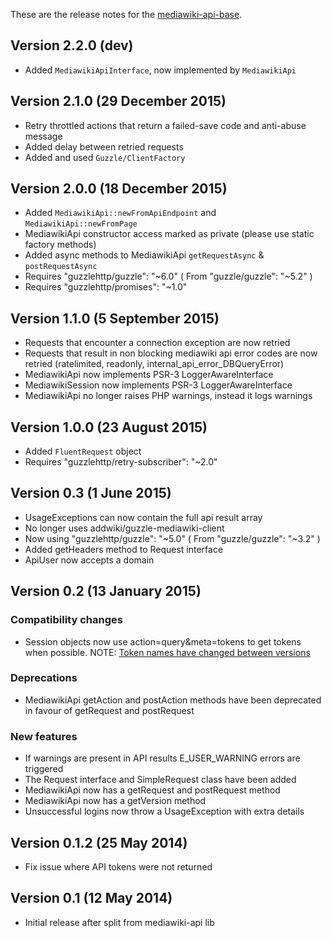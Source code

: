 These are the release notes for the [mediawiki-api-base](README.md).

## Version 2.2.0 (dev)

* Added `MediawikiApiInterface`, now implemented by `MediawikiApi`

## Version 2.1.0 (29 December 2015)

* Retry throttled actions that return a failed-save code and anti-abuse message
* Added delay between retried requests
* Added and used `Guzzle/ClientFactory`

## Version 2.0.0 (18 December 2015)

* Added `MediawikiApi::newFromApiEndpoint` and `MediawikiApi::newFromPage`
* MediawikiApi constructor access marked as private (please use static factory methods)
* Added async methods to MediawikiApi `getRequestAsync` & `postRequestAsync`
* Requires "guzzlehttp/guzzle": "~6.0" ( From "guzzle/guzzle": "~5.2" )
* Requires "guzzlehttp/promises": "~1.0"

## Version 1.1.0 (5 September 2015)

* Requests that encounter a connection exception are now retried
* Requests that result in non blocking mediawiki api error codes are now retried (ratelimited, readonly, internal_api_error_DBQueryError)
* MediawikiApi now implements PSR-3 LoggerAwareInterface
* MediawikiSession now implements PSR-3 LoggerAwareInterface
* MediawikiApi no longer raises PHP warnings, instead it logs warnings

## Version 1.0.0 (23 August 2015)

* Added `FluentRequest` object
* Requires "guzzlehttp/retry-subscriber": "~2.0"

## Version 0.3 (1 June 2015)

* UsageExceptions can now contain the full api result array
* No longer uses addwiki/guzzle-mediawiki-client
* Now using "guzzlehttp/guzzle": "~5.0" ( From "guzzle/guzzle": "~3.2" )
* Added getHeaders method to Request interface
* ApiUser now accepts a domain

## Version 0.2 (13 January 2015)

### Compatibility changes

* Session objects now use action=query&meta=tokens to get tokens when possible.
NOTE: [Token names have changed between versions](//www.mediawiki.org/wiki/API:Tokens)

### Deprecations

* MediawikiApi getAction and postAction methods have been deprecated in favour of getRequest and postRequest

### New features

* If warnings are present in API results E_USER_WARNING errors are triggered
* The Request interface and SimpleRequest class have been added
* MediawikiApi now has a getRequest and postRequest method
* MediawikiApi now has a getVersion method
* Unsuccessful logins now throw a UsageException with extra details

## Version 0.1.2 (25 May 2014)

* Fix issue where API tokens were not returned

## Version 0.1 (12 May 2014)

* Initial release after split from mediawiki-api lib
